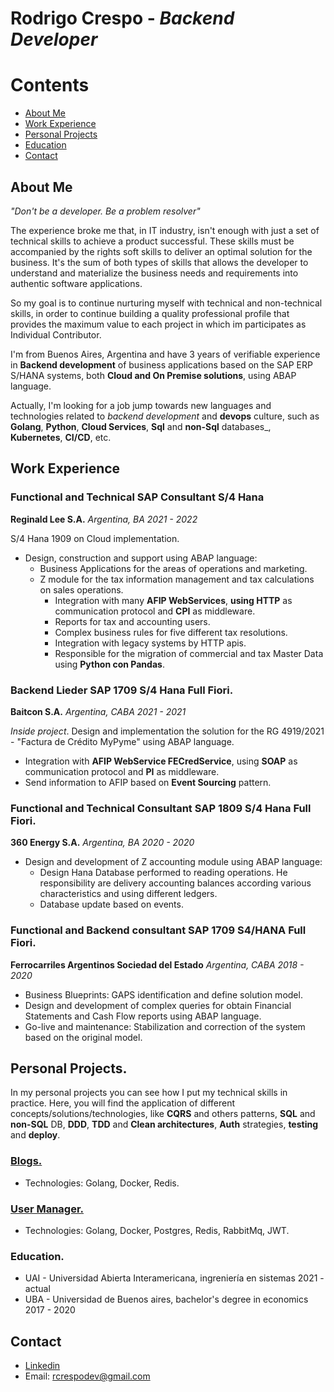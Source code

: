 # Rodrigo Crespo - _Backend Developer_

# Contents

- [About Me](#aboutMe)
- [Work Experience](#workExperience)
- [Personal Projects](#personalProjects)
- [Education](#education)
- [Contact](#contact)

## About Me <a name="aboutMe"></a>

_"Don't be a developer. Be a problem resolver"_

The experience broke me that, in IT industry, isn't enough with just a set of technical skills to achieve a product
successful. These skills must be accompanied by the rights soft skills to deliver an optimal solution for the business.
It's the sum of both types of skills that allows the developer to understand and materialize the business
needs and requirements into authentic software applications.

So my goal is to continue nurturing myself with technical and non-technical skills, in order to continue building a
quality professional profile that provides the maximum value to each project in which im participates as Individual
Contributor.

I'm from Buenos Aires, Argentina and have 3 years of verifiable experience in **Backend development** of business
applications based on the SAP ERP S/HANA systems, both **Cloud and On Premise solutions**, using ABAP language.

Actually, I'm looking for a job jump towards new languages and technologies related to *backend development* and **devops**
culture, such as **Golang**, **Python**, **Cloud Services**, **Sql** and **non-Sql** databases_, **Kubernetes**, **CI/CD**, etc.

## Work Experience <a name="workExperience"></a>

### Functional and Technical SAP Consultant S/4 Hana

**Reginald Lee S.A.** _Argentina, BA 2021 - 2022_

S/4 Hana 1909 on Cloud implementation.

- Design, construction and support using ABAP language:
    - Business Applications for the areas of operations and marketing.
    - Z module for the tax information management and tax calculations on sales operations.
        - Integration with many **AFIP WebServices**, **using HTTP** as communication protocol and **CPI** as
          middleware.
        - Reports for tax and accounting users.
        - Complex business rules for five different tax resolutions.
        - Integration with legacy systems by HTTP apis.
        - Responsible for the migration of commercial and tax Master Data using **Python con Pandas**.

### Backend Lieder SAP 1709 S/4 Hana Full Fiori.

**Baitcon S.A.** _Argentina, CABA 2021 - 2021_

_Inside project_. Design and implementation the solution for the RG 4919/2021 - "Factura de Crédito MyPyme"
using ABAP language.

- Integration with **AFIP WebService FECredService**, using **SOAP** as communication protocol and **PI** as middleware.
- Send information to AFIP based on **Event Sourcing** pattern.

### Functional and Technical Consultant SAP 1809 S/4 Hana Full Fiori.

**360 Energy S.A.** _Argentina, BA 2020 - 2020_

- Design and development of Z accounting module using ABAP language:
    - Design Hana Database performed to reading operations. He responsibility are delivery accounting balances according
      various characteristics and using different ledgers.
    - Database update based on events.

### Functional and Backend consultant SAP 1709 S4/HANA Full Fiori.

**Ferrocarriles Argentinos Sociedad del Estado**  _Argentina, CABA  2018 - 2020_ 

- Business Blueprints: GAPS identification and define solution model.
- Design and development of complex queries for obtain Financial Statements and Cash Flow reports using ABAP language.
- Go-live and maintenance: Stabilization and correction of the system
  based on the original model.

## Personal Projects. <a name="personalProjects"></a>

In my personal projects you can see how I put my technical skills in practice.
Here, you will find the application of different concepts/solutions/technologies, like **CQRS** and others patterns,
**SQL** and **non-SQL** DB, **DDD**, **TDD** and **Clean architectures**, **Auth** strategies, **testing** and **deploy**.

### [Blogs.](https://github.com/rcrespodev/Blogs)

- Technologies: Golang, Docker, Redis.

### [User Manager.](https://github.com/rcrespodev/user_manager)

- Technologies: Golang, Docker, Postgres, Redis, RabbitMq, JWT.

### Education. <a name="contact"></a>

- UAI - Universidad Abierta Interamericana, ingreniería en sistemas 2021 - actual
- UBA - Universidad de Buenos aires, bachelor's degree in economics 2017 - 2020

## Contact <a name="contact"></a>

- [Linkedin](https://www.linkedin.com/in/rodrigo-crespo-9512a3140/)
- Email: rcrespodev@gmail.com